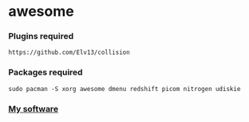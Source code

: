 # awesome

### Plugins required

```
https://github.com/Elv13/collision
```

### Packages required

```
sudo pacman -S xorg awesome dmenu redshift picom nitrogen udiskie
```

### [My software](https://github.com/Good1Cheese/LinuxSetup)
